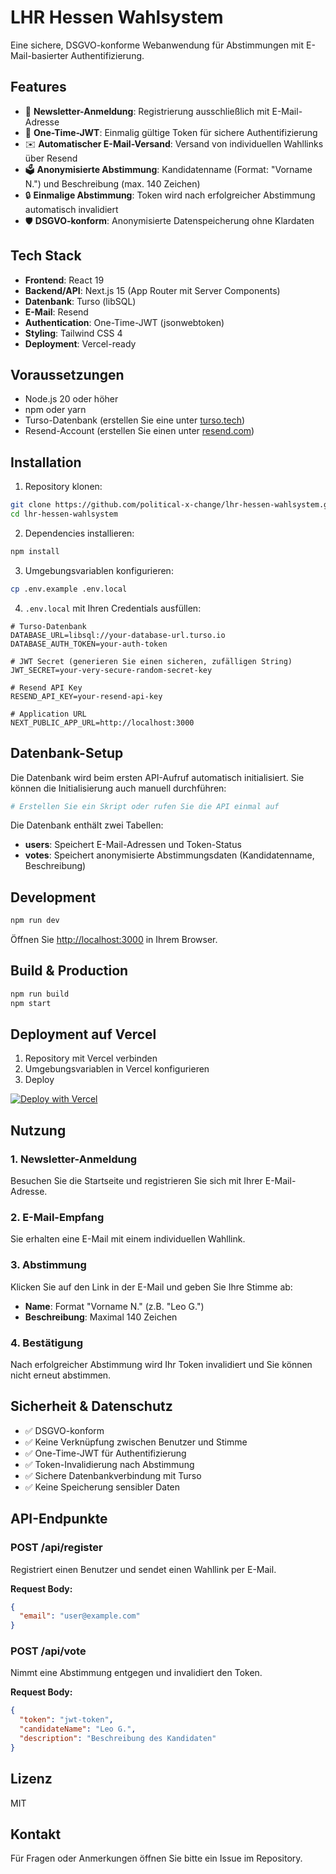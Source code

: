# LHR Hessen Wahlsystem

Eine sichere, DSGVO-konforme Webanwendung für Abstimmungen mit E-Mail-basierter Authentifizierung.

## Features

- 📧 **Newsletter-Anmeldung**: Registrierung ausschließlich mit E-Mail-Adresse
- 🔐 **One-Time-JWT**: Einmalig gültige Token für sichere Authentifizierung
- ✉️ **Automatischer E-Mail-Versand**: Versand von individuellen Wahllinks über Resend
- 🗳️ **Anonymisierte Abstimmung**: Kandidatenname (Format: "Vorname N.") und Beschreibung (max. 140 Zeichen)
- 🔒 **Einmalige Abstimmung**: Token wird nach erfolgreicher Abstimmung automatisch invalidiert
- 🛡️ **DSGVO-konform**: Anonymisierte Datenspeicherung ohne Klardaten

## Tech Stack

- **Frontend**: React 19
- **Backend/API**: Next.js 15 (App Router mit Server Components)
- **Datenbank**: Turso (libSQL)
- **E-Mail**: Resend
- **Authentication**: One-Time-JWT (jsonwebtoken)
- **Styling**: Tailwind CSS 4
- **Deployment**: Vercel-ready

## Voraussetzungen

- Node.js 20 oder höher
- npm oder yarn
- Turso-Datenbank (erstellen Sie eine unter [turso.tech](https://turso.tech))
- Resend-Account (erstellen Sie einen unter [resend.com](https://resend.com))

## Installation

1. Repository klonen:
```bash
git clone https://github.com/political-x-change/lhr-hessen-wahlsystem.git
cd lhr-hessen-wahlsystem
```

2. Dependencies installieren:
```bash
npm install
```

3. Umgebungsvariablen konfigurieren:
```bash
cp .env.example .env.local
```

4. `.env.local` mit Ihren Credentials ausfüllen:
```env
# Turso-Datenbank
DATABASE_URL=libsql://your-database-url.turso.io
DATABASE_AUTH_TOKEN=your-auth-token

# JWT Secret (generieren Sie einen sicheren, zufälligen String)
JWT_SECRET=your-very-secure-random-secret-key

# Resend API Key
RESEND_API_KEY=your-resend-api-key

# Application URL
NEXT_PUBLIC_APP_URL=http://localhost:3000
```

## Datenbank-Setup

Die Datenbank wird beim ersten API-Aufruf automatisch initialisiert. Sie können die Initialisierung auch manuell durchführen:

```bash
# Erstellen Sie ein Skript oder rufen Sie die API einmal auf
```

Die Datenbank enthält zwei Tabellen:

- **users**: Speichert E-Mail-Adressen und Token-Status
- **votes**: Speichert anonymisierte Abstimmungsdaten (Kandidatenname, Beschreibung)

## Development

```bash
npm run dev
```

Öffnen Sie [http://localhost:3000](http://localhost:3000) in Ihrem Browser.

## Build & Production

```bash
npm run build
npm start
```

## Deployment auf Vercel

1. Repository mit Vercel verbinden
2. Umgebungsvariablen in Vercel konfigurieren
3. Deploy

[![Deploy with Vercel](https://vercel.com/button)](https://vercel.com/new/clone?repository-url=https://github.com/political-x-change/lhr-hessen-wahlsystem)

## Nutzung

### 1. Newsletter-Anmeldung

Besuchen Sie die Startseite und registrieren Sie sich mit Ihrer E-Mail-Adresse.

### 2. E-Mail-Empfang

Sie erhalten eine E-Mail mit einem individuellen Wahllink.

### 3. Abstimmung

Klicken Sie auf den Link in der E-Mail und geben Sie Ihre Stimme ab:
- **Name**: Format "Vorname N." (z.B. "Leo G.")
- **Beschreibung**: Maximal 140 Zeichen

### 4. Bestätigung

Nach erfolgreicher Abstimmung wird Ihr Token invalidiert und Sie können nicht erneut abstimmen.

## Sicherheit & Datenschutz

- ✅ DSGVO-konform
- ✅ Keine Verknüpfung zwischen Benutzer und Stimme
- ✅ One-Time-JWT für Authentifizierung
- ✅ Token-Invalidierung nach Abstimmung
- ✅ Sichere Datenbankverbindung mit Turso
- ✅ Keine Speicherung sensibler Daten

## API-Endpunkte

### POST /api/register
Registriert einen Benutzer und sendet einen Wahllink per E-Mail.

**Request Body:**
```json
{
  "email": "user@example.com"
}
```

### POST /api/vote
Nimmt eine Abstimmung entgegen und invalidiert den Token.

**Request Body:**
```json
{
  "token": "jwt-token",
  "candidateName": "Leo G.",
  "description": "Beschreibung des Kandidaten"
}
```

## Lizenz

MIT

## Kontakt

Für Fragen oder Anmerkungen öffnen Sie bitte ein Issue im Repository.

